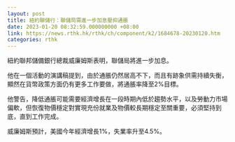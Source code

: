 ```yaml
---
layout: post
title: 紐約聯儲行：聯儲局需進一步加息壓抑通脹
date: 2023-01-20 08:32:59.000000000 +08:00
link: https://news.rthk.hk/rthk/ch/component/k2/1684678-20230120.htm
categories: rthk
---
```


紐約聯邦儲備銀行總裁威廉姆斯表明，聯儲局將進一步加息。

他在一個活動的演講稿提到，由於通脹仍然居高不下，而且有跡象供需持續失衡，顯然在貨幣政策方面仍有更多工作要做，將通脹率降至2%目標。

他警告，降低通脹可能需要經濟增長在一段時期內低於趨勢水平，以及勞動力市場偏軟，但恢復物價穩定對實現充份就業及物價較長期穩定至關重要，必須堅持到底，直到工作完成。

威廉姆斯預計，美國今年經濟增長1%，失業率升至4.5%。
